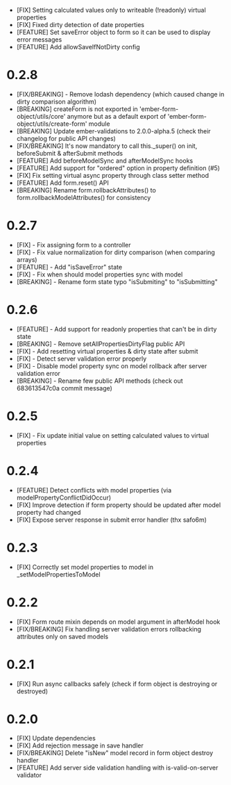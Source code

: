 - [FIX] Setting calculated values only to writeable (!readonly) virtual properties
- [FIX] Fixed dirty detection of date properties
- [FEATURE] Set saveError object to form so it can be used to display error messages
- [FEATURE] Add allowSaveIfNotDirty config

# 0.2.8
- [FIX/BREAKING] - Remove lodash dependency (which caused change in dirty comparison algorithm)
- [BREAKING] createForm is not exported in 'ember-form-object/utils/core' anymore but as a default export of 'ember-form-object/utils/create-form' module
- [BREAKING] Update ember-validations to 2.0.0-alpha.5 (check their changelog for public API changes)
- [FIX/BREAKING] It's now mandatory to call this._super() on init, beforeSubmit & afterSubmit methods
- [FEATURE] Add beforeModelSync and afterModelSync hooks
- [FEATURE] Add support for "ordered" option in property definition (#5)
- [FIX] Fix setting virtual async property through class setter method
- [FEATURE] Add form.reset() API
- [BREAKING] Rename form.rollbackAttributes() to form.rollbackModelAttributes() for consistency

# 0.2.7
- [FIX] - Fix assigning form to a controller
- [FIX] - Fix value normalization for dirty comparison (when comparing arrays)
- [FEATURE] - Add "isSaveError" state
- [FIX] - Fix when should model properties sync with model
- [BREAKING] - Rename form state typo "isSubmiting" to "isSubmitting"

# 0.2.6
- [FEATURE] - Add support for readonly properties that can't be in dirty state
- [BREAKING] - Remove setAllPropertiesDirtyFlag public API
- [FIX] - Add resetting virtual properties & dirty state after submit
- [FIX] - Detect server validation error properly
- [FIX] - Disable model property sync on model rollback after server validation error
- [BREAKING] - Rename few public API methods (check out 683613547c0a commit message)

# 0.2.5
- [FIX] - Fix update initial value on setting calculated values to virtual properties

# 0.2.4
- [FEATURE] Detect conflicts with model properties (via modelPropertyConflictDidOccur)
- [FIX] Improve detection if form property should be updated after model property had changed
- [FIX] Expose server response in submit error handler (thx safo6m)

# 0.2.3
- [FIX] Correctly set model properties to model in _setModelPropertiesToModel

# 0.2.2
- [FIX] Form route mixin depends on model argument in afterModel hook
- [FIX/BREAKING] Fix handling server validation errors rollbacking attributes only on saved models

# 0.2.1
- [FIX] Run async callbacks safely (check if form object is destroying or destroyed)

# 0.2.0
- [FIX] Update dependencies
- [FIX] Add rejection message in save handler
- [FIX/BREAKING] Delete "isNew" model record in form object destroy handler
- [FEATURE] Add server side validation handling with is-valid-on-server validator
